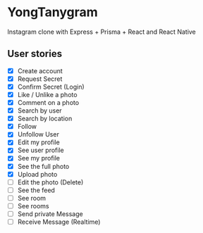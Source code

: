 # YongTanygram

Instagram clone with Express + Prisma + React and React Native

## User stories

- [x] Create account
- [x] Request Secret
- [x] Confirm Secret (Login)
- [x] Like / Unlike a photo
- [x] Comment on a photo
- [x] Search by user
- [x] Search by location
- [x] Follow 
- [x] Unfollow User
- [x] Edit my profile
- [x] See user profile
- [x] See my profile
- [x] See the full photo
- [x] Upload photo
- [ ] Edit the photo (Delete)
- [ ] See the feed 
- [ ] See room
- [ ] See rooms
- [ ] Send private Message
- [ ] Receive Message (Realtime) 
